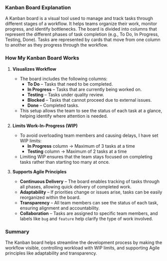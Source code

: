 ### **Kanban Board Explanation**  

A Kanban board is a visual tool used to manage and track tasks through different stages of a workflow. It helps teams organize their work, monitor progress, and identify bottlenecks. The board is divided into columns that represent the different phases of task completion (e.g., To Do, In Progress, Testing, Done). Tasks are represented by cards that move from one column to another as they progress through the workflow.  


### **How My Kanban Board Works**  

1. **Visualizes Workflow**  
   - The board includes the following columns:  
     - **To Do** – Tasks that need to be completed.  
     - **In Progress** – Tasks that are currently being worked on.  
     - **Testing** – Tasks under quality review.  
     - **Blocked** – Tasks that cannot proceed due to external issues.  
     - **Done** – Completed tasks.  
   - This setup allows the team to see the status of each task at a glance, helping identify where attention is needed.  


2. **Limits Work-In-Progress (WIP)**  
   - To avoid overloading team members and causing delays, I have set WIP limits:  
     - **In Progress** column → Maximum of 3 tasks at a time  
     - **Testing** column → Maximum of 2 tasks at a time  
   - Limiting WIP ensures that the team stays focused on completing tasks rather than starting too many at once.  



3. **Supports Agile Principles**  
   - **Continuous Delivery** – The board enables tracking of tasks through all phases, allowing quick delivery of completed work.  
   - **Adaptability** – If priorities change or issues arise, tasks can be easily reorganized within the board.  
   - **Transparency** – All team members can see the status of each task, ensuring alignment and accountability.  
   - **Collaboration** – Tasks are assigned to specific team members, and labels like `bug` and `feature` help clarify the type of work involved.  



### **Summary**  
The Kanban board helps streamline the development process by making the workflow visible, controlling workload with WIP limits, and supporting Agile principles like adaptability and transparency.